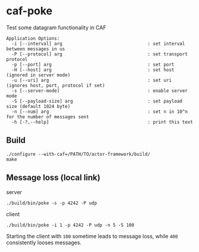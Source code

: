 # caf-poke
Test some datagram functionality in CAF

```
Application Options:
  -i [--interval] arg                                : set interval between messages in us
  -P [--protocol] arg                                : set transport protocol
  -p [--port] arg                                    : set port
  -H [--host] arg                                    : set host (ignored in server mode)
  -u [--uri] arg                                     : set uri (ignores host, port, protocol if set)
  -s [--server-mode]                                 : enable server mode
  -S [--payload-size] arg                            : set payload size (default 1024 byte)
  -n [--num] arg                                     : set n in 10^n for the number of messages sent
  -h [-?,--help]                                     : print this text
```

## Build

```
./configure --with-caf=/PATH/TO/actor-framework/build/
make
```

## Message loss (local link)

server

```
./build/bin/poke -s -p 4242 -P udp
```

client

```
./build/bin/poke -i 1 -p 4242 -P udp -n 5 -S 100
```

Starting the client with `100` sometime leads to message loss, while `400` consistently looses messages.
